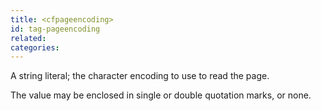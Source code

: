 ```yaml
---
title: <cfpageencoding>
id: tag-pageencoding
related:
categories:
---
```


A string literal; the character encoding to use to read the page.

The value may be enclosed in single or double quotation marks, or none.